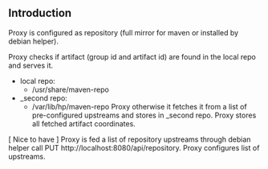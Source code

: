 ## Introduction

Proxy is configured as repository (full mirror for maven or installed by debian helper). 

Proxy checks if artifact (group id and artifact id) are found in the local repo and serves it. 
- local repo:
  - /usr/share/maven-repo
- _second repo:
  - /var/lib/hp/maven-repo
Proxy otherwise it fetches it from a list of pre-configured upstreams and stores in _second repo.
Proxy stores all fetched artifact coordinates.


[ Nice to have ]
Proxy is fed a list of repository upstreams through debian helper call PUT http://localhost:8080/api/repository.
Proxy configures list of upstreams. 
